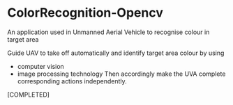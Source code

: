 # ColorRecognition-Opencv
An application used in Unmanned Aerial Vehicle to recognise colour in target area

Guide UAV to take off automatically and identify target area colour by using 
  - computer vision
  - image processing technology
  Then accordingly make the UVA complete corresponding actions independently.
  
[COMPLETED]
